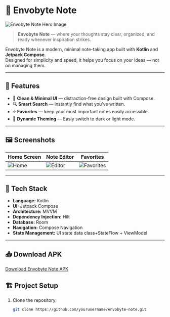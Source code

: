 # 📝 Envobyte Note

![Envobyte Note Hero Image](https://i.postimg.cc/fb0N6WbJ/Hero.png)

> **Envobyte Note** — where your thoughts stay clear, organized, and ready whenever inspiration strikes.

Envobyte Note is a modern, minimal note-taking app built with **Kotlin** and **Jetpack Compose**.  
Designed for simplicity and speed, it helps you focus on your ideas — not on managing them.

---

## 🚀 Features

- 🧠 **Clean & Minimal UI** — distraction-free design built with Compose.  
- 🔍 **Smart Search** — instantly find what you’ve written.  
- ⭐ **Favorites** — keep your most important notes easily accessible.  
- 🎨 **Dynamic Theming** — Easiy switch to dark or light mode.  
 

---

## 🖼️ Screenshots

| Home Screen | Note Editor | Favorites |
|--------------|--------------|-----------|
| ![Home](https://i.postimg.cc/V6Q81yS5/Home.jpg) | ![Editor](https://i.postimg.cc/XJSb3MZq/Edit.jpg) | ![Favorites](https://i.postimg.cc/3R5T7Myd/Favorite.jpg) |

---

## 🧩 Tech Stack

- **Language:** Kotlin  
- **UI:** Jetpack Compose  
- **Architecture:** MVVM  
- **Dependency Injection:** Hilt  
- **Database:** Room  
- **Navigation:** Compose Navigation  
- **State Management:** UI state data class+StateFlow + ViewModel  

---

## 📥 Download APK

[Download Envobyte Note APK](https://github.com/KarimTheCoder/EnvoByteNote/releases/download/v1.0/app-debug.apk)




## 🏗️ Project Setup

1. Clone the repository:
   ```bash
   git clone https://github.com/yourusername/envobyte-note.git
